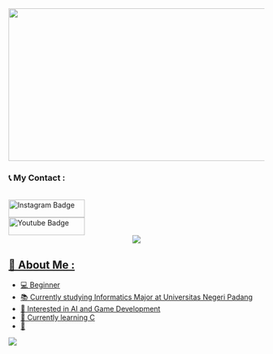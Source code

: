 

 <img src="https://github.com/radhiaaulia16/radhiaaulia16/blob/main/WELCOME.gif" width="2000" height="300">
 
<p/>

### 📞 My Contact :
<div id="badges">
</a> <br>
<a href="https://www.instagram.com/radhiaulia/">
  <img src="https://img.shields.io/badge/Instagram-blue?style=for-the-badge&logo=instagram&logoColor=yellow" alt="Instagram Badge" height="35" width="150"/>
</a> <br>
<a href="mailto:radhiaaulia993@gmail.com">
  <img src="https://img.shields.io/badge/Gmail-blue?style=for-the-badge&logo=gmail&logoColor=yellow" alt="Youtube Badge" height="35" width="150"/>



<div align="center"><img src="https://user-images.githubusercontent.com/73097560/115834477-dbab4500-a447-11eb-908a-139a6edaec5c.gif"></div>

## 🌠 About Me :
- 💻 Beginner
- 📚 Currently studying Informatics Major at Universitas Negeri Padang
- 📝 Interested in AI and Game Development
- 🔭 Currently learning C
- 🌱 

<img src="https://user-images.githubusercontent.com/73097560/115834477-dbab4500-a447-11eb-908a-139a6edaec5c.gif">


<!---
radhiaaulia16/radhiaaulia16 is a ✨ special ✨ repository because its `README.md` (this file) appears on your GitHub profile.
You can click the Preview link to take a look at your changes.
--->
